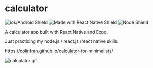 # calculator
![ios/Android Shield](https://img.shields.io/badge/Platform-iOS%20%7C%20Android-lightgrey.svg)
![Made with React Native Shield](https://img.shields.io/badge/Made%20with-React%20Native-blue.svg)
![Node Shield](https://img.shields.io/badge/node-%3E%3D%206.0.0-brightgreen.svg?maxAge=2592000)

A calculator app built with React Native and Expo.

Just practicing my node.js / react.js /react native skills.

https://colinfran.github.io/calculator-for-minimalists/


![calculator gif](/assets/calculator.gif?raw=true)
